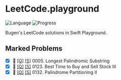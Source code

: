 # LeetCode.playground
![Language](https://img.shields.io/badge/Language-Swift%205.2-orange.svg)
![Progress](https://img.shields.io/badge/Progress-42%20%2F%201322%20=%203.18%25-orange.svg)

Bugen's LeetCode solutions in Swift Playground.
## **Marked** Problems
- [X] 🔞 [[Q]](https://leetcode.com/problems/longest-palindromic-substring/) [[S]](.././LeetCode.playground/Pages/5-Longest%20Palindromic%20Substring.xcplaygroundpage/Contents.swift) 0005. Longest Palindromic Substring 
- [X] 🔞 [[Q]](https://leetcode.com/problems/best-time-to-buy-and-sell-stock-iii/) [[S]](.././LeetCode.playground/Pages/123-Best%20Time%20to%20Buy%20and%20Sell%20Stock%20III.xcplaygroundpage/Contents.swift) 0123. Best Time to Buy and Sell Stock III 
- [X] 🔞 [[Q]](https://leetcode.com/problems/palindrome-partitioning-ii/) [[S]](.././LeetCode.playground/Pages/132-Palindrome%20Partitioning%20II.xcplaygroundpage/Contents.swift) 0132. Palindrome Partitioning II 
